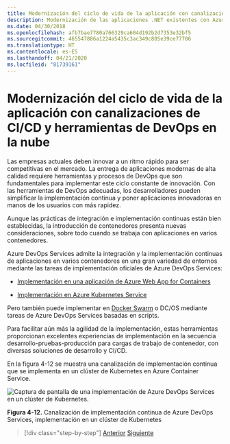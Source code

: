```yaml
---
title: Modernización del ciclo de vida de la aplicación con canalizaciones de CI/CD y herramientas de DevOps en la nube
description: Modernización de las aplicaciones .NET existentes con Azure Clour y contenedores Windows | Modernización del ciclo de vida de la aplicación con canalizaciones de CI/CD y herramientas de DevOps en la nube
ms.date: 04/30/2018
ms.openlocfilehash: afb7bae7780a766329ca604d192b2d7353e32bf5
ms.sourcegitcommit: 465547886a1224a5435c3ac349c805e39ce77706
ms.translationtype: HT
ms.contentlocale: es-ES
ms.lasthandoff: 04/21/2020
ms.locfileid: "81739161"
---
```

# <a name="modernize-your-apps-lifecycle-with-cicd-pipelines-and-devops-tools-in-the-cloud"></a>Modernización del ciclo de vida de la aplicación con canalizaciones de CI/CD y herramientas de DevOps en la nube

Las empresas actuales deben innovar a un ritmo rápido para ser competitivas en el mercado. La entrega de aplicaciones modernas de alta calidad requiere herramientas y procesos de DevOps que son fundamentales para implementar este ciclo constante de innovación. Con las herramientas de DevOps adecuadas, los desarrolladores pueden simplificar la implementación continua y poner aplicaciones innovadoras en manos de los usuarios con más rapidez.

Aunque las prácticas de integración e implementación continuas están bien establecidas, la introducción de contenedores presenta nuevas consideraciones, sobre todo cuando se trabaja con aplicaciones en varios contenedores.

Azure DevOps Services admite la integración y la implementación continuas de aplicaciones en varios contenedores en una gran variedad de entornos mediante las tareas de implementación oficiales de Azure DevOps Services:

- [Implementación en una aplicación de Azure Web App for Containers](https://docs.microsoft.com/azure/devops/pipelines/apps/cd/deploy-docker-webapp?tabs=dotnet-core)

- [Implementación en Azure Kubernetes Service](https://docs.microsoft.com/azure/devops/pipelines/apps/cd/deploy-aks?tabs=dotnet-core)

Pero también puede implementar en [Docker Swarm](https://blog.jcorioland.io/archives/2016/11/29/full-ci-cd-pipeline-to-deploy-multi-containers-application-on-azure-container-service-docker-swarm-using-visual-studio-team-services.html) o DC/OS mediante tareas de Azure DevOps Services basadas en scripts.

Para facilitar aún más la agilidad de la implementación, estas herramientas proporcionan excelentes experiencias de implementación en la secuencia desarrollo-pruebas-producción para cargas de trabajo de contenedor, con diversas soluciones de desarrollo y CI/CD.

En la figura 4-12 se muestra una canalización de implementación continua que se implementa en un clúster de Kubernetes en Azure Container Service.

![Captura de pantalla de una implementación de Azure DevOps Services en un clúster de Kubernetes.](./media/life-cycle-ci-cd-pipelines-devops-tools/deploy-mvc-app-container-kubernetes.png)

**Figura 4-12.** Canalización de implementación continua de Azure DevOps Services, implementación en un clúster de Kubernetes

>[!div class="step-by-step"]
>[Anterior](modernize-your-apps-with-monitoring-and-telemetry.md)
>[Siguiente](migrate-to-hybrid-cloud-scenarios.md)
